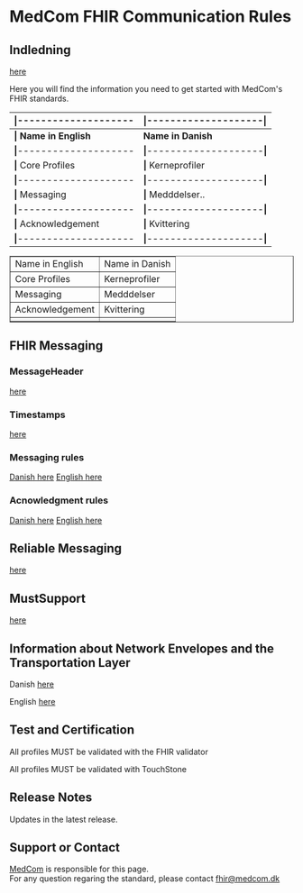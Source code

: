 # MedCom FHIR Communication Rules

## Indledning

[here](/assets/documents/01-Indledning.md)

Here you will find the information you need to get started with MedCom's FHIR standards.

|**\|**--------------------|**\|**--------------------**\|**|
|:--------------------|:---------------------|
|**\| Name in English**      | **Name in Danish**       |
|**\|**--------------------|**\|**--------------------**\|**|
|**\|** Core Profiles        |**\|** Kerneprofiler        |
|**\|**--------------------|**\|**--------------------**\|**|
|**\|** Messaging            |**\|** Medddelser..         |
|**\|**--------------------|**\|**--------------------**\|**|
|**\|** Acknowledgement      |**\|** Kvittering           |
|**\|**--------------------|**\|**--------------------**\|**|

<table border=1>
    <tr border=1>
        <td>Name in English</td>
        <td>Name in Danish</td>
    </tr>
    <tr border=1>
        <td>Core Profiles</td>
        <td>Kerneprofiler</td>
    </tr>
    <tr border=1>
        <td>Messaging</td>
        <td>Medddelser</td>
    </tr>
    <tr border=1>
        <td>Acknowledgement</td>
        <td>Kvittering</td>
    </tr>
    <tr border=1>
        <td/>
        <td/>
    </tr>
</table>

## FHIR Messaging

### MessageHeader

[here](/assets/documents/MessageHeader_Identifiers.md)

### Timestamps

[here](/assets/documents/MessageHeader_Timestamps.md)

### Messaging rules

[Danish here](/assets/documents/Rules_Messaging-DA.md)
[English here](/assets/documents/Rules_Messaging-EN.md)

### Acnowledgment rules

[Danish here](/assets/documents/Rules_Acknowledgment-DA.md)
[English here](/assets/documents/Rules_Acknowledgment-EN.md)

## Reliable Messaging

[here](/assets/documents/Reliable_Messaging.md)

## MustSupport

[here](/assets/documents/MustSupport.md)

## Information about Network Envelopes and the Transportation Layer

Danish [here](/assets/documents/MedComs_FHIR-meddelelser_og_forsendelseskuvert.md)

English [here](/assets/documents/MedComFHIRMessagesAndNetworkEnvelopes.md)

## Test and Certification

All profiles MUST be validated with the FHIR validator

All profiles MUST be validated with TouchStone

## Release Notes

Updates in the latest release.

## Support or Contact

[MedCom](https://www.medcom.dk/) is responsible for this page.  
For any question regaring the standard, please contact <fhir@medcom.dk>
